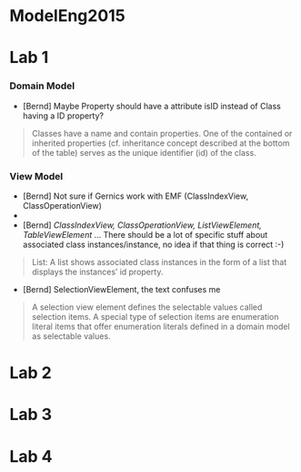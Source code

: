 # ModelEng2015

# Lab 1

### Domain Model
- [Bernd] Maybe Property should have a attribute isID instead of Class having a ID property?

> Classes have a name and contain properties.
One of the contained or inherited properties (cf. inheritance concept described at the bottom of the table) serves as the unique identifier (id) of the class.


### View Model
- [Bernd] Not sure if Gernics work with EMF  (ClassIndexView, ClassOperationView)
- 
- [Bernd] *ClassIndexView, ClassOperationView, ListViewElement, TableViewElement* ... There should be a lot of specific
stuff about associated class instances/instance, no idea if that thing is correct :-)

 > List: A list shows associated class instances in the form of a list that displays the instances’ id property.

- [Bernd] SelectionViewElement, the text confuses me 

 > A selection view element defines the selectable values called selection items. A special type of selection items are enumeration literal items that offer enumeration literals defined in a domain model as selectable values.

# Lab 2

# Lab 3

# Lab 4
